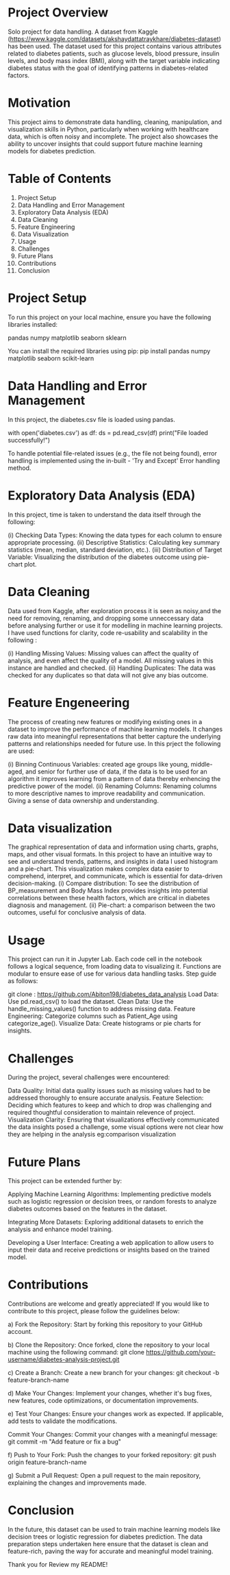 # Project Overview
Solo project for data handling. 
A dataset from Kaggle (https://www.kaggle.com/datasets/akshaydattatraykhare/diabetes-dataset) has been used. 
The dataset used for this project contains various attributes related to diabetes patients, such as glucose levels, blood pressure, insulin levels, and body mass index (BMI), along with the target variable indicating diabetes status  with the goal of identifying patterns in diabetes-related factors.

# Motivation
This project aims to demonstrate data handling, cleaning, manipulation, and visualization skills in Python, particularly when working with healthcare data, which is often noisy and incomplete. The project also showcases the ability to uncover insights that could support future machine learning models for diabetes prediction.

# Table of Contents

1. Project Setup
2. Data Handling and Error Management
3. Exploratory Data Analysis (EDA)
4. Data Cleaning
5. Feature Engineering
6. Data Visualization
7. Usage
8. Challenges 
9. Future Plans
10. Contributions
11. Conclusion




# Project Setup
  To run this project on your local machine, ensure you have the following libraries installed:

   pandas
   numpy
   matplotlib
   seaborn
   sklearn
   
   You can install the required libraries using pip:
       pip install pandas numpy matplotlib seaborn scikit-learn

# Data Handling and Error Management

In this project, the diabetes.csv file is loaded using pandas. 
    
   with open('diabetes.csv') as df:
        ds = pd.read_csv(df)
        print("File loaded successfully!")
        
To handle potential file-related issues (e.g., the file not being found), error handling is implemented using the in-built - 'Try and Except' Error handling method. 
 
# Exploratory Data Analysis (EDA)
 
In this project, time is taken to understand the data itself through the following:

(i) Checking Data Types: Knowing the data types for each column to ensure appropriate processing.
(ii) Descriptive Statistics: Calculating key summary statistics (mean, median, standard deviation, etc.).
(iii) Distribution of Target Variable: Visualizing the distribution of the diabetes outcome using pie-chart plot.

# Data Cleaning

Data used from Kaggle, after exploration process it is seen as noisy,and the need for removing, renaming, and dropping some unneccessary data before analysing further or use it for modelling in machine learning projects. I have used functions for clarity, code re-usability and scalability in the following :

(i) Handling Missing Values: Missing values can affect the quality of analysis, and even affect the quality of a model. All missing values in this instance are handled and checked.
(ii) Handling Duplicates: The data was checked for any duplicates so that data will not give any bias outcome.

# Feature Engeneering
The process of creating new features or modifying existing ones in a dataset to improve the performance of machine learning models. It changes raw data into meaningful representations that better capture the underlying patterns and relationships needed for future use. In this prject the following are used:

(i) Binning Continuous Variables: created age groups like young, middle-aged, and senior for further use of data, if the data is to be used for an algorithm it improves learning from a pattern of data thereby enhencing the predictive power of the model.
(ii) Renaming Columns: Renaming columns to more descriptive names to improve readability and communication. Giving a sense of data ownership and understanding.

# Data visualization
The graphical representation of data and information using charts, graphs, maps, and other visual formats. In this project to have an intuitive way to see and understand trends, patterns, and insights in data I used histogram and a pie-chart. This visualization makes complex data easier to comprehend, interpret, and communicate, which is essential for data-driven decision-making.
(i) Compare distribution: To see the distribution of BP_measurement and Body Mass Index provides insights into potential correlations between these health factors, which are critical in diabetes diagnosis and management.
(ii) Pie-chart: a comparison between the two outcomes, useful for conclusive analysis of data. 

# Usage
This project can run it in Jupyter Lab. Each code cell in the notebook follows a logical sequence, from loading data to visualizing it. Functions are modular to ensure ease of use for various data handling tasks. Step guide as follows:

git clone : https://github.com/Abiton198/diabetes_data_analysis 
Load Data: Use pd.read_csv() to load the dataset.
Clean Data: Use the handle_missing_values() function to address missing data.
Feature Engineering: Categorize columns such as Patient_Age using categorize_age().
Visualize Data: Create histograms or pie charts for insights.

# Challenges
During the project, several challenges were encountered:

Data Quality: Initial data quality issues such as missing values had to be addressed thoroughly to ensure accurate analysis.
Feature Selection: Deciding which features to keep and which to drop was challenging and required thoughtful consideration to maintain relevence of project.
Visualization Clarity: Ensuring that visualizations effectively communicated the data insights posed a challenge, some visual options were not clear how they are helping in the analysis eg:comparison visualization

# Future Plans
This project can be extended further by:

Applying Machine Learning Algorithms: Implementing predictive models such as logistic regression or decision trees, or random forests to analyze diabetes outcomes based on the features in the dataset.

Integrating More Datasets: Exploring additional datasets to enrich the analysis and enhance model training.

Developing a User Interface: Creating a web application to allow users to input their data and receive predictions or insights based on the trained model.

# Contributions
Contributions are welcome and greatly appreciated! If you would like to contribute to this project, please follow the guidelines below:

a) Fork the Repository: Start by forking this repository to your GitHub account.

b) Clone the Repository: Once forked, clone the repository to your local machine using the following command:
   git clone https://github.com/your-username/diabetes-analysis-project.git

c) Create a Branch: Create a new branch for your changes:
   git checkout -b feature-branch-name

d) Make Your Changes: Implement your changes, whether it's bug fixes, new features, code optimizations, or    documentation improvements.

e) Test Your Changes: Ensure your changes work as expected. If applicable, add tests to validate the modifications.

Commit Your Changes: Commit your changes with a meaningful message:
   git commit -m "Add feature or fix a bug"

f) Push to Your Fork: Push the changes to your forked repository:
   git push origin feature-branch-name

g) Submit a Pull Request: Open a pull request to the main repository, explaining the changes and improvements made.


# Conclusion
In the future, this dataset can be used to train machine learning models like decision trees or logistic regression for diabetes prediction. The data preparation steps undertaken here ensure that the dataset is clean and feature-rich, paving the way for accurate and meaningful model training.

Thank you for Review my README!